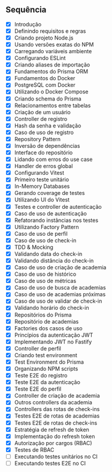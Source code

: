 ## Sequência
- [x] Introdução
- [x] Definindo requisitos e regras
- [x] Criando projeto Node.js
- [x] Usando versões exatas do NPM
- [x] Carregando variáveis ambiente
- [x] Configurando ESLint
- [x] Criando aliases de importação
- [x] Fundamentos do Prisma ORM
- [x] Fundamentos do Docker
- [x] PostgreSQL com Docker
- [x] Utilizando o Docker Compose
- [x] Criando schema do Prisma
- [x] Relacionamentos entre tabelas
- [x] Criação de um usuário
- [x] Controller de registro
- [x] Hash da senha e validação
- [x] Caso de uso de registro
- [x] Repository Pattern
- [x] Inversão de dependências
- [x] Interface do repositório
- [x] Lidando com erros do use case
- [x] Handler de erros global
- [x] Configurando Vitest
- [x] Primeiro teste unitário
- [x] In-Memory Databases
- [x] Gerando coverage de testes
- [x] Utilizando UI do Vitest
- [x] Testes e controller de autenticação
- [x] Caso de uso de autenticação
- [x] Refatorando instâncias nos testes
- [x] Utilizando Factory Pattern
- [x] Caso de uso de perfil
- [x] Caso de uso de check-in
- [x] TDD & Mocking
- [x] Validando data do check-in
- [x] Validando distância do check-in
- [x] Caso de uso de criação de academia
- [x] Caso de uso de histórico
- [x] Caso de uso de métricas
- [x] Caso de uso de busca de academias
- [x] Caso de uso de academias próximas
- [x] Caso de uso de validar de check-in
- [x] Validando horário do check-in
- [x] Repositórios do Prisma
- [x] Repositório de academias
- [x] Factories dos casos de uso
- [x] Princípios da autenticação JWT
- [x] Implementando JWT no Fastify
- [x] Controller de perfil
- [x] Criando test environment
- [x] Test Environment do Prisma
- [x] Organizando NPM scripts
- [x] Teste E2E do registro
- [x] Teste E2E da autenticação
- [x] Teste E2E do perfil
- [x] Controller de criação de academia
- [x] Outros controllers da academia
- [x] Controllers das rotas de check-ins
- [x] Testes E2E de rotas de academias
- [x] Testes E2E de rotas de check-ins
- [x] Estratégia de refresh de token
- [x] Implementação do refresh token
- [x] Autorização por cargos (RBAC)
- [x] Testes de RBAC
- [ ] Executando testes unitários no CI
- [ ] Executando testes E2E no CI
